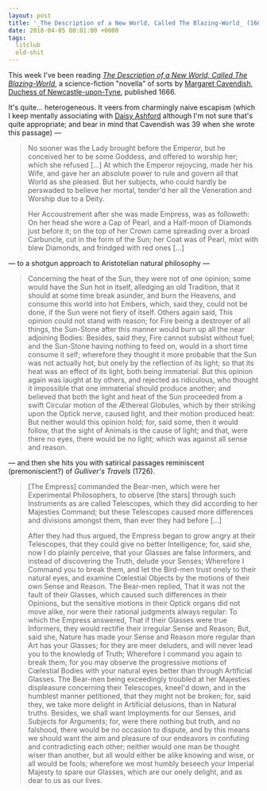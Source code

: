 ```yaml
---
layout: post
title: '_The Description of a New World, Called The Blazing-World_ (1666)'
date: 2018-04-05 00:01:00 +0000
tags:
  litclub
  old-shit
---
```


This week I've been reading [_The Description of a New World, Called The Blazing-World_](http://www.gutenberg.org/ebooks/51783),
a science-fiction "novella" of sorts by [Margaret Cavendish, Duchess of Newcastle-upon-Tyne](https://en.wikipedia.org/wiki/Margaret_Cavendish,_Duchess_of_Newcastle-upon-Tyne),
published 1666.

It's quite... heterogeneous. It veers from charmingly naive escapism (which I keep
mentally associating with [Daisy Ashford](https://en.wikipedia.org/wiki/The_Young_Visiters)
although I'm not sure that's quite appropriate; and bear in mind that Cavendish was 39 when
she wrote this passage) —

> No sooner was the Lady brought before the Emperor, but he conceived her to be some
> Goddess, and offered to worship her; which she refused [...]
> At which the Emperor rejoycing, made her his Wife, and gave her an absolute power
> to rule and govern all that World as she pleased. But her subjects, who could
> hardly be perswaded to believe her mortal, tender'd her all the Veneration and
> Worship due to a Deity.
>
> Her Accoustrement after she was made Empress, was as followeth: On her head she
> wore a Cap of Pearl, and a Half-moon of Diamonds just before it; on the top of her
> Crown came spreading over a broad Carbuncle, cut in the form of the Sun; her Coat
> was of Pearl, mixt with blew Diamonds, and frindged with red ones [...]

— to a shotgun approach to Aristotelian natural philosophy —

> Concerning the heat of the Sun, they were not of one opinion; some would have the
> Sun hot in itself, alledging an old Tradition, that it should at some time break
> asunder, and burn the Heavens, and consume this world into hot Embers, which,
> said they, could not be done, if the Sun were not fiery of itself. Others again
> said, This opinion could not stand with reason; for Fire being a destroyer of
> all things, the Sun-Stone after this manner would burn up all the near adjoining
> Bodies: Besides, said they, Fire cannot subsist without fuel; and the Sun-Stone
> having nothing to feed on, would in a short time consume it self; wherefore they
> thought it more probable that the Sun was not actually hot, but onely by the
> reflection of its light; so that its heat was an effect of its light, both being
> immaterial. But this opinion again was laught at by others, and rejected as
> ridiculous, who thought it impossible that one immaterial should produce another;
> and believed that both the light and heat of the Sun proceeded from a swift
> Circular motion of the Æthereal Globules, which by their striking upon the
> Optick nerve, caused light, and their motion produced heat: But neither would
> this opinion hold; for, said some, then it would follow, that the sight of
> Animals is the cause of light; and that, were there no eyes, there would be
> no light; which was against all sense and reason.

— and then she hits you with satirical passages reminiscent (premoniscient?) of
_Gulliver's Travels_ (1726).

> [The Empress] commanded the Bear-men, which were her Experimental Philosophers,
> to observe [the stars] through such Instruments as are called Telescopes, which
> they did according to her Majesties Command; but these Telescopes caused more
> differences and divisions amongst them, than ever they had before [...]
>
> After they had thus argued, the Empress began to grow angry at their Telescopes,
> that they could give no better Intelligence; for, said she, now I do plainly perceive,
> that your Glasses are false Informers, and instead of discovering the Truth, delude
> your Senses; Wherefore I Command you to break them, and let the Bird-men trust onely
> to their natural eyes, and examine Cœlestial Objects by the motions of their own Sense
> and Reason. The Bear-men replied, That it was not the fault of their Glasses, which
> caused such differences in their Opinions, but the sensitive motions in their Optick
> organs did not move alike, nor were their rational judgments always regular: To which
> the Empress answered, That if their Glasses were true Informers, they would rectifie
> their irregular Sense and Reason; But, said she, Nature has made your Sense and Reason
> more regular than Art has your Glasses; for they are meer deluders, and will never
> lead you to the knowledg of Truth; Wherefore I command you again to break them;
> for you may observe the progressive motions of Cœlestial Bodies with your natural
> eyes better than through Artificial Glasses. The Bear-men being exceedingly troubled
> at her Majesties displeasure concerning their Telescopes, kneel'd down, and in the
> humblest manner petitioned, that they might not be broken; for, said they, we take
> more delight in Artificial delusions, than in Natural truths. Besides, we shall
> want Imployments for our Senses, and Subjects for Arguments; for, were there
> nothing but truth, and no falshood, there would be no occasion to dispute,
> and by this means we should want the aim and pleasure of our endeavors in
> confuting and contradicting each other; neither would one man be thought wiser
> than another, but all would either be alike knowing and wise, or all would be fools;
> wherefore we most humbly beseech your Imperial Majesty to spare our Glasses, which
> are our onely delight, and as dear to us as our lives.
